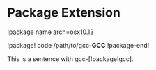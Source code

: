 # Package Extension

!package name arch=osx10.13

!package! code
/path/to/gcc-__GCC__
!package-end!

This is a sentence with gcc-[!package!gcc].
